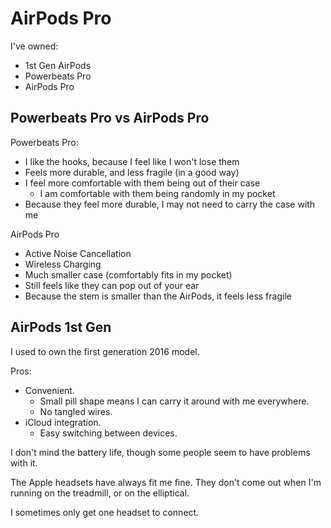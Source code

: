 # AirPods Pro

I've owned:

* 1st Gen AirPods
* Powerbeats Pro
* AirPods Pro

## Powerbeats Pro vs AirPods Pro

Powerbeats Pro:

* I like the hooks, because I feel like I won't lose them
* Feels more durable, and less fragile \(in a good way\)
* I feel more comfortable with them being out of their case
  * I am comfortable with them being randomly in my pocket
* Because they feel more durable, I may not need to carry the case with me

AirPods Pro

* Active Noise Cancellation
* Wireless Charging
* Much smaller case \(comfortably fits in my pocket\)
* Still feels like they can pop out of your ear
* Because the stem is smaller than the AirPods, it feels less fragile

## AirPods 1st Gen

I used to own the first generation 2016 model.

Pros:

* Convenient.
  * Small pill shape means I can carry it around with me everywhere.
  * No tangled wires.
* iCloud integration.
  * Easy switching between devices.

I don't mind the battery life, though some people seem to have problems with it.

The Apple headsets have always fit me fine. They don't come out when I'm running on the treadmill, or on the elliptical.

I sometimes only get one headset to connect.

